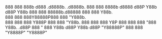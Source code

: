 888     888 888b     d888  .d8888b.   .d8888b. 
888     888 8888b   d8888 d88P  Y88b d88P  Y88b
888     888 88888b.d88888 888    888 Y88b.     
888     888 888Y88888P888 888         "Y888b.  
888     888 888 Y888P 888 888            "Y88b.
888     888 888  Y8P  888 888    888       "888
Y88b. .d88P 888   "   888 Y88b  d88P Y88b  d88P
 "Y88888P"  888       888  "Y8888P"   "Y8888P" 
